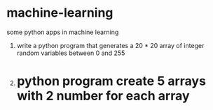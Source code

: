 # machine-learning
some python apps in machine learning

1. write a python program that generates a 20 * 20 array of integer random variables between 0 and 255
2. # python program create 5 arrays with 2 number for each array
